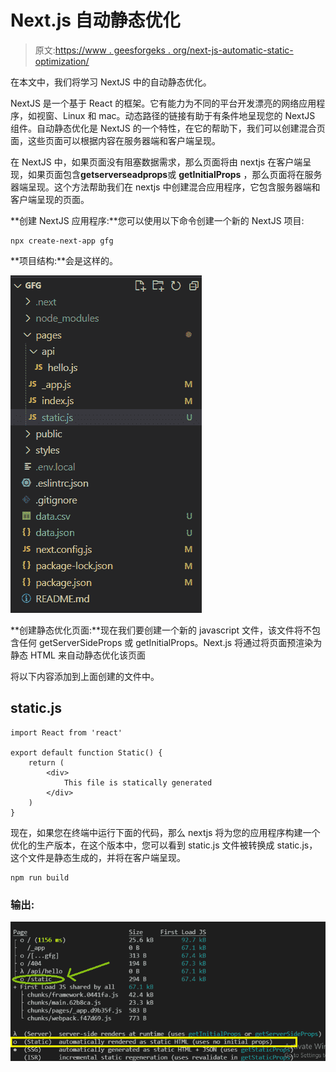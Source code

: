 # Next.js 自动静态优化

> 原文:[https://www . geesforgeks . org/next-js-automatic-static-optimization/](https://www.geeksforgeeks.org/next-js-automatic-static-optimization/)

在本文中，我们将学习 NextJS 中的自动静态优化。

NextJS 是一个基于 React 的框架。它有能力为不同的平台开发漂亮的网络应用程序，如视窗、Linux 和 mac。动态路径的链接有助于有条件地呈现您的 NextJS 组件。自动静态优化是 NextJS 的一个特性，在它的帮助下，我们可以创建混合页面，这些页面可以根据内容在服务器端和客户端呈现。

在 NextJS 中，如果页面没有阻塞数据需求，那么页面将由 nextjs 在客户端呈现，如果页面包含**getserverseadprops**或 **getInitialProps** ，那么页面将在服务器端呈现。这个方法帮助我们在 nextjs 中创建混合应用程序，它包含服务器端和客户端呈现的页面。

**创建 NextJS 应用程序:**您可以使用以下命令创建一个新的 NextJS 项目:

```
npx create-next-app gfg
```

**项目结构:**会是这样的。

![](img/d30ac6e461957634d06ea376dbae4bb8.png)

**创建静态优化页面:**现在我们要创建一个新的 javascript 文件，该文件将不包含任何 getServerSideProps 或 getInitialProps。Next.js 将通过将页面预渲染为静态 HTML 来自动静态优化该页面

将以下内容添加到上面创建的文件中。

## static.js

```
import React from 'react'

export default function Static() {
    return (
        <div>
            This file is statically generated
        </div>
    )
}
```

现在，如果您在终端中运行下面的代码，那么 nextjs 将为您的应用程序构建一个优化的生产版本，在这个版本中，您可以看到 static.js 文件被转换成 static.js，这个文件是静态生成的，并将在客户端呈现。

```
npm run build
```

### 输出:

![](img/2a73ba0c0fa240ad69fb76631614fe2b.png)